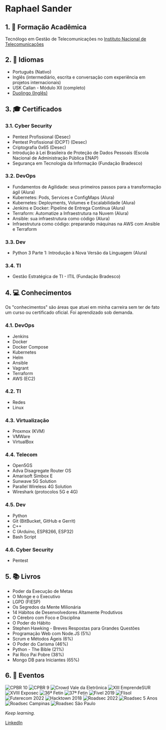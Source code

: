 # Raphael Sander

## 1. :school: Formação Acadêmica

Tecnólogo em Gestão de Telecomunicações no [Instituto Nacional de Telecomunicações](https://inatel.br/home/)

## 2. :tongue: Idiomas

- Português (Nativo)
- Inglês (intermediário, escrita e conversação com experiência em projetos internacionais)
- USK Callan - Módulo XII (completo)
- [Duolingo (Inglês)](https://www.duolingo.com/profile/RaphaelSander?via=share_profile)

## 3. :mortar_board: Certificados

### 3.1. Cyber Security

- Pentest Profissional (Desec)
- Pentest Profissional (DCPT) (Desec)
- Criptografia 0x65 (Desec)
- Introdução à Lei Brasileira de Proteção de Dados Pessoais (Escola Nacional de Administração Pública ENAP)
- Segurança em Tecnologia da Informação (Fundação Bradesco)

### 3.2. DevOps

- Fundamentos de Agilidade: seus primeiros passos para a transformação ágil (Alura)
- Kubernetes: Pods, Services e ConfigMaps (Alura)
- Kubernetes: Deployments, Volumes e Escalabilidade (Alura)
- Jenkins e Docker: Pipeline de Entrega Contínua (Alura)
- Terraform: Automatize a Infraestrutura na Nuvem (Alura)
- Ansible: sua infraestrutura como código (Alura)
- Infraestrutura como código: preparando máquinas na AWS com Ansible e Terraform

### 3.3. Dev

- Python 3 Parte 1: Introdução à Nova Versão da Linguagem (Alura)

### 3.4. TI

- Gestão Estratégica de TI - ITIL (Fundação Bradesco)

## 4. :computer: Conhecimentos

Os "conhecimentos" são áreas que atuei em minha carreira sem ter de fato um curso ou certificado oficial.
Foi aprendizado sob demanda.

### 4.1. DevOps

- Jenkins
- Docker
- Docker Compose
- Kubernetes
- Helm
- Ansible
- Vagrant
- Terraform
- AWS (EC2)

### 4.2. TI

- Redes
- Linux

### 4.3. Virtualização

- Proxmox (KVM)
- VMWare
- VirtualBox

### 4.4. Telecom

- Open5GS
- Adva Disagregate Router OS
- Amarisoft Simbox E
- Sunwave 5G Solution
- Parallel Wireless 4G Solution
- Wireshark (protocolos 5G e 4G)

### 4.5. Dev

- Python
- Git (BitBucket, GitHub e Gerrit)
- C++
- C (Arduino, ESP8266, ESP32)
- Bash Script

### 4.6. Cyber Security

- Pentest

## 5. :books: Livros

- Poder da Execução de Metas
- O Monge e o Executivo
- LGPD (FIESP)
- Os Segredos da Mente Milionária
- 14 Hábitos de Desenvolvedores Altamente Produtivos
- O Cérebro com Foco e Disciplina
- O Poder do Hábito
- Stephen Hawking - Breves Respostas para Grandes Questões
- Programação Web com Node.JS (5%)
- Scrum e Métodos Ágeis (6%)
- O Poder do Carisma (46%)
- Python - The Bible (21%)
- Pai Rico Pai Pobre (38%)
- Mongo DB para Iniciantes (65%)

## 6. :ticket: Eventos

![CPBR 10](imgs/cpbr10.png)
![CPBR 9](imgs/cpbr16.png)
![Crowd Vale da Eletrônica](imgs/crowd.png)
![XIII EmprendeSUR](imgs/emprendesur.png)
![XVIII Exposec](imgs/exposec.png)
![36ª Fetin](imgs/fetin.png)
![37ª Fetin](imgs/fetin37.png)
![Fivel 2019](imgs/fivel2019.png)
![Flisol](imgs/flisol.png)
![Futerecom 2022](imgs/futurecom2022.png)
![Hacktown 2018](imgs/hacktown2018.png)
![Roadsec 2022](imgs/roadsec2022.png)
![Roadsec 5 Anos](imgs/roadsec5.png)
![Roadsec Campinas](imgs/roadsec_01.png)
![Roadsec São Paulo](imgs/roadsec_02.png)

*Keep learning.*

[LinkedIn](https://www.linkedin.com/in/raphael-sander-96a362a6/)

